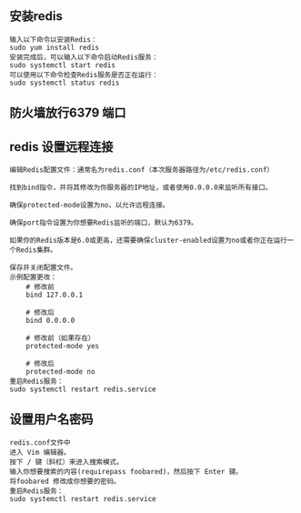 ## 安装redis

    输入以下命令以安装Redis：
    sudo yum install redis
    安装完成后，可以输入以下命令启动Redis服务：
    sudo systemctl start redis
    可以使用以下命令检查Redis服务是否正在运行：
    sudo systemctl status redis

## 防火墙放行6379 端口

## redis 设置远程连接

    编辑Redis配置文件：通常名为redis.conf（本次服务器路径为/etc/redis.conf）
    
    找到bind指令，并将其修改为你服务器的IP地址，或者使用0.0.0.0来监听所有接口。
    
    确保protected-mode设置为no，以允许远程连接。
    
    确保port指令设置为你想要Redis监听的端口，默认为6379。
    
    如果你的Redis版本是6.0或更高，还需要确保cluster-enabled设置为no或者你正在运行一个Redis集群。
    
    保存并关闭配置文件。
    示例配置更改：
        # 修改前
        bind 127.0.0.1
        
        # 修改后
        bind 0.0.0.0
        
        # 修改前（如果存在）
        protected-mode yes
        
        # 修改后
        protected-mode no
    重启Redis服务：
    sudo systemctl restart redis.service

## 设置用户名密码 
    redis.conf文件中
    进入 Vim 编辑器。
    按下 / 键（斜杠）来进入搜索模式。
    输入你想要搜索的内容(requirepass foobared)，然后按下 Enter 键。
    将foobared 修改成你想要的密码。
    重启Redis服务：
    sudo systemctl restart redis.service